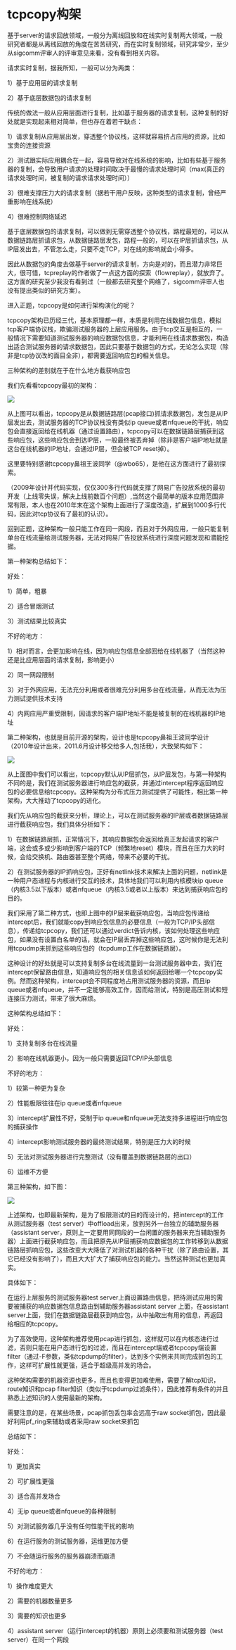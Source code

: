 # tcpcopy构架

基于server的请求回放领域，一般分为离线回放和在线实时复制两大领域，一般研究者都是从离线回放的角度在苦苦研究，而在实时复制领域，研究非常少，至少从sigcomm评审人的评审意见来看，没有看到相关内容。  


请求实时复制，据我所知，一般可以分为两类：

1）基于应用层的请求复制

  


2）基于底层数据包的请求复制

  


  


传统的做法一般从应用层面进行复制，比如基于服务器的请求复制，这种复制的好处就是实现起来相对简单，但也存在着若干缺点：

  


1）请求复制从应用层出发，穿透整个协议栈，这样就容易挤占应用的资源，比如宝贵的连接资源

  


2）测试跟实际应用耦合在一起，容易导致对在线系统的影响，比如有些基于服务器的复制，会导致用户请求的处理时间取决于最慢的请求处理时间（max\(真正的请求处理时间，被复制的请求请求处理时间））

  


3）很难支撑压力大的请求复制（据若干用户反映，这种类型的请求复制，曾经严重影响在线系统）

  


4）很难控制网络延迟

  


  


基于底层数据包的请求复制，可以做到无需穿透整个协议栈，路程最短的，可以从数据链路层抓请求包，从数据链路层发包，路程一般的，可以在IP层抓请求包，从IP层发出去，不管怎么走，只要不走TCP，对在线的影响就会小得多。

  


因此从数据包的角度去做基于server的请求复制，方向是对的，而且潜力非常巨大，很可惜，tcpreplay的作者做了一点这方面的探索（flowreplay），就放弃了。这方面的研究至少我没有看到过（一般都去研究整个网络了，sigcomm评审人也没有提出类似的研究方案）。

  


  


进入正题，tcpcopy是如何进行架构演化的呢？  


tcpcopy架构已历经三代，基本原理都一样，本质是利用在线数据包信息，模拟tcp客户端协议栈，欺骗测试服务器的上层应用服务。由于tcp交互是相互的，一般情况下需要知道测试服务器的响应数据包信息，才能利用在线请求数据包，构造出适合测试服务器的请求数据包，因此只要基于数据包的方式，无论怎么实现（除非是tcp协议改的面目全非），都需要返回响应包的相关信息。

  


  


三种架构的差别就在于在什么地方截获响应包

  


  


我们先看看tcpcopy最初的架构：

![](https://img-blog.csdn.net/20130826181350734?watermark/2/text/aHR0cDovL2Jsb2cuY3Nkbi5uZXQvd2FuZ2JpbjU3OQ==/font/5a6L5L2T/fontsize/400/fill/I0JBQkFCMA==/dissolve/70/gravity/Center)  


  


从上图可以看出，tcpcopy是从数据链路层\(pcap接口\)抓请求数据包，发包是从IP层发出去，测试服务器的TCP协议栈没有类似ip queue或者nfqueue的干扰，响应包会直接返回给在线机器（通过设置路由），tcpcopy可以在数据链路层捕获到这些响应包，这些响应包会到达IP层，一般最终被丢弃掉（除非是客户端IP地址就是这台在线机器的IP地址，会通过IP层，但会被TCP reset掉）。

  


这里要特别感谢tcpcopy鼻祖王波同学（@wbo65），是他在这方面进行了最初探索。

（2009年设计并代码实现，仅仅300多行代码就支撑了网易广告投放系统的最初开发（上线零失误，解决上线前数百个问题）,当然这个最简单的版本应用范围非常有限，本人也在2010年末在这个架构上面进行了深度改造，扩展到1000多行代码，因此对tcp协议有了最初的认识）。

  


回到正题，这种架构一般只能工作在同一网段，而且对于外网应用，一般只能复制单台在线流量给测试服务器，无法对网易广告投放系统进行深度问题发现和潜能挖掘。  


  


  


第一种架构总结如下：

  


好处：

  


1）简单，粗暴

  


2）适合冒烟测试

  


3）测试结果比较真实

  


  


  


不好的地方：

  


1）相对而言，会更加影响在线，因为响应包信息全部回给在线机器了（当然这种还是比应用层面的请求复制，影响更小）

  


2）同一网段限制

  


3）对于外网应用，无法充分利用或者很难充分利用多台在线流量，从而无法为压力测试提供技术支持

  


4）内网应用严重受限制，因请求的客户端IP地址不能是被复制的在线机器的IP地址

  


  


第二种架构，也就是目前开源的架构，设计也是tcpcopy鼻祖王波同学设计（2010年设计出来，2011.6月设计移交给多人,包括我），大致架构如下：

![](https://img-blog.csdn.net/20130826181701734?watermark/2/text/aHR0cDovL2Jsb2cuY3Nkbi5uZXQvd2FuZ2JpbjU3OQ==/font/5a6L5L2T/fontsize/400/fill/I0JBQkFCMA==/dissolve/70/gravity/Center)  


从上面图中我们可以看出，tcpcopy默认从IP层抓包，从IP层发包，与第一种架构不同的是，我们在测试服务器进行响应包的截获，并通过intercept程序返回响应包的必要信息给tcpcopy。这种架构为分布式压力测试提供了可能性，相比第一种架构，大大推动了tcpcopy的进化。

我们先从响应包的截获来分析，理论上，可以在测试服务器的IP层或者数据链路层进行截获响应包，我们具体分析如下：  


1）在数据链路层抓，正常情况下，其响应数据包会返回给真正发起请求的客户端，这会或多或少影响到客户端的TCP（频繁地reset）模块，而且在压力大的时候，会给交换机、路由器甚至整个网络，带来不必要的干扰。

2）在测试服务器的IP抓响应包，正好有netlink技术来解决上面的问题，netlink是一种用户态进程与内核进行交互的技术，具体地我们可以利用内核模块ip queue（内核3.5以下版本）或者nfqueue（内核3.5或者以上版本）来达到捕获响应包的目的。

我们采用了第二种方式，也即上图中的IP层来截获响应包，当响应包传递给intercept后，我们就能copy到响应包信息的必要信息（一般为TCP/IP头部信息），传递给tcpcopy，我们还可以通过verdict告诉内核，该如何处理这些响应包，如果没有设置白名单的话，就会在IP层丢弃掉这些响应包，这时候你是无法利用tcpudmp来抓到这些响应包的（tcpdump工作在数据链路层）。  


  


这种设计的好处就是可以支持复制多台在线流量到一台测试服务器中去，我们在intercept保留路由信息，知道响应包的相关信息该如何返回给哪一个tcpcopy实例。然而这种架构，intercept会不同程度地占用测试服务器的资源，而且ip queue或者nfqueue，并不一定能够高效工作，因而给测试，特别是高压测试和短连接压力测试，带来了很大麻烦。

  


  


这种架构总结如下：

  


好处：

  


1）支持复制多台在线流量

  


2）影响在线机器更小，因为一般只需要返回TCP/IP头部信息

  


  


不好的地方：

  


1）较第一种更为复杂

  


2）性能极限往往在ip queue或者nfqueue

  


3）intercept扩展性不好，受制于ip queue和nfqueue无法支持多进程进行响应包的捕获操作

  


4）intercept影响测试服务器的最终测试结果，特别是压力大的时候

  


5）无法对测试服务器进行完整测试（没有覆盖到数据链路层的出口）

  


6）运维不方便

  


  


  


第三种架构，如下图：

  


![](https://img-blog.csdn.net/20130826181707593?watermark/2/text/aHR0cDovL2Jsb2cuY3Nkbi5uZXQvd2FuZ2JpbjU3OQ==/font/5a6L5L2T/fontsize/400/fill/I0JBQkFCMA==/dissolve/70/gravity/Center)  


  


上述架构，也即最新架构，是为了极限测试的目的而设计的，把intercept的工作从测试服务器（test server）中offload出来，放到另外一台独立的辅助服务器（assistant server，原则上一定要用同网段的一台闲置的服务器来充当辅助服务器）上面进行截获响应包，而且把原先从IP层捕获响应数据包的工作转移到从数据链路层抓响应包，这些改变大大降低了对测试机器的各种干扰（除了路由设置，其它已经没有影响了），而且大大扩大了捕获响应包的能力。当然这种测试也更加真实。  


  


具体如下：

在运行上层服务的测试服务器test server上面设置路由信息，把待测试应用的需要被捕获的响应数据包信息路由到辅助服务器assistant server 上面，在assistant server上面，我们在数据链路层截获到响应包，从中抽取出有用的信息，再返回给相应的tcpcopy。

  


  


为了高效使用，这种架构推荐使用pcap进行抓包，这样就可以在内核态进行过滤，否则只能在用户态进行包的过滤，而且在intercept端或者tcpcopy端设置filter（通过-F参数，类似tcpdump的filter），达到多个实例来共同完成抓包的工作，这样可扩展性就更强，适合于超级高并发的场合。

  


这种架构需要的机器资源也更多，而且也变得更加难使用，需要了解tcp知识，route知识和pcap filter知识（类似于tcpdump过滤条件），因此推荐有条件的并且熟悉上述知识的人使用最新的架构。

  


需要注意的是，在某些场景，pcap抓包丢包率会远高于raw socket抓包，因此最好利用pf\_ring来辅助或者采用raw socket来抓包  


  


总结如下：

  


好处：

  


1）更加真实

  


2）可扩展性更强

  


3）适合高并发场合

  


4）无ip queue或者nfqueue的各种限制

  


5）对测试服务器几乎没有任何性能干扰的影响

  


6）在运行服务的测试服务器，运维更加方便

  


7）不会随运行服务的服务器崩溃而崩溃



  


不好的地方：

  


1）操作难度更大

  


2）需要的机器数量更多

  


3）需要的知识也更多

  


4）assistant server（运行intercept的机器）原则上必须要和测试服务器（test server）在同一个网段

  


  


